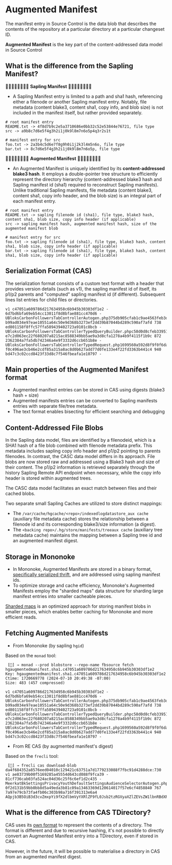 # Augmented Manifest

The manifest entry in Source Control is the data blob that describes the contents of the repository at a particular directory at a particular changeset ID.

**Augmented Manifest** is the key part of the content-addressed data model in Source Control

## What is the difference from the Sapling Manifest?

🌲🌲🌲🌲🌲🌲🌲🌲 **Sapling Manifest** 🌲🌲🌲🌲🌲🌲🌲🌲

* A Sapling Manifest entry is limited to a path and sha1 hash, referencing either a filenode or another Sapling manifest entry.
Notably, file metadata (content blake3, content sha1, copy info, and blob size) is not included in the manifest itself, but rather provided separately.


```
# root manifest entry
README.txt -> 4f8d7b9c2e5a3710686e0bb32c52e53844e76721, file type
src -> a9b8c7d6e5f4g3h2i1j0k9l8m7n6o5p4q3r2s1t
```

```
# manifest entry for src
foo.txt -> 2a3b4c5d6e7f8g9h0i1j2k3l4m5n6o, file type
bar.txt -> 8c7d6e5f4g3h2i1j0k9l8m7n6o5p, file type
```

🌳🌳🌳🌳🌳🌳🌳🌳 **Augmented Manifest** 🌳🌳🌳🌳🌳🌳🌳🌳
* An Augmented Manifest is uniquely identified by its **content-addressed blake3 hash**.
It employs a double-pointer tree structure to efficiently represent the directory hierarchy (content-addressed blake3 hash and Sapling manifest id (sha1) required to reconstruct Sapling manifests).
Unlike traditional Sapling manifests, file metadata (content blake3, content sha1, copy info header, and the blob size) is an integral part of each manifest entry.

```
# root manifest entry
README.txt -> sapling filenode id (sha1), file type, blake3 hash, content sha1, blob size, copy info header (if applicable)
src -> sapling manifest hash, augmented manifest hash, size of the augmented manifest blob
```

```
# manifest entry for src
foo.txt -> sapling filenode id (sha1), file type, blake3 hash, content sha1, blob size, copy info header (if applicable)
bar.txt -> sapling filenode id (sha1), file type, blake3 hash, content sha1, blob size, copy info header (if applicable)
```

## Serialization Format (CAS)

The serialization format consists of a custom text format with a header that provides version details (such as v1), the sapling manifest id of itself, its p1/p2 parents and "computed" sapling manifest id (if different).
Subsequent lines list entries for child files or directories.

```
v1 c47051a609786d217634958c6b945b30303df1e2 - 6d7bd6bfa69eb54cc13011f8d8bfae881cc470d6 -
UBloksCarbonFollowersTabControllerAutogen.php375db905cfab1c9ae4563feb3d6fc250a9135f18r b99ad034e97eae10551a64c50e9d368b3273ef2dd39b87044bd289c590af7afd 738 ed801158f8ffc57ffa589439402723a9101c8bcb -
UBloksCarbonFollowersTabControllerTypedQueryBuilder.phpc58d0d8cfeb33951748cf9d412ee32fbef808040r e7c2d063ec22f680207a8215ac8588349bb5ae9a3d8cfa1278a4b9f4115f1b9c 872 2362384a7fa5db742346a4e9f3332d6ccb651b8e -
UBloksCarbonFollowersTabControllerTypedRequest.php1699560a592d8f9f0f6dac9cc19fc9a3932845c2r f0c496ae3cb46e2cdf85a315a8ac8d0b627add77d0fe133e4f22fd3363b441c4 940 bd47c3c02ccd8423f33d8c7f546fbeafa1e10797 -
```

## Main properties of the Augmented Manifest format

* Augmented manifest entries can be stored in CAS using digests (blake3 hash + size)
* Augmented manifests entries can be converted to Sapling manifests entries with separate file/tree metadata.
* The text format enables bisecting for efficient searching and debugging

## Content-Addressed File Blobs
In the Sapling data model, files are identified by a filenodeid, which is a SHA1 hash of a file blob combined with filenode metadata prefix.
This metadata includes sapling copy info header and p1/p2 pointing to parents filenodes.
In contrast, the CASC data model differs in its approach. File blobs are now stored raw and addressed using a Blake3 hash and size of their content. The p1/p2 information is retrieved separately through the history Sapling Remote API endpoint when necessary, while the copy info header is stored within augmented trees.

The CASC data model facilitates an exact match between files and their cached blobs.

Two separate small Sapling Caches are utilized to store distinct mappings:
* The `/var/cache/hgcache/<repo>/indexedlogdatastore_aux cache` (auxiliary file metadata cache) stores the relationship between a filenode id and its corresponding blake3/size information (a digest).
* The `<backing repo>/.hg/store/manifests/treeaux cache` (auxiliary tree metadata cache) maintains the mapping between a Sapling tree id and an augmented manifest digest.



## Storage in Mononoke

* In Mononoke, Augmented Manifests are stored in a binary format, [specifically serialized thrift](https://www.internalfb.com/code/fbsource/[95f0848f732fb330970d48c0c350557f1f3f7472]/fbcode/eden/mononoke/mercurial/types/if/mercurial_thrift.thrift?lines=90), and are addressed using sapling manifest ids.
* To optimize storage and cache efficiency, Mononoke's Augmented Manifests employ the "sharded maps" data structure for sharding large manifest entries into smaller cacheable pieces.

[Sharded maps](https://www.internalfb.com/wiki/Source_Control/Mononoke/Design/Mononoke_Types/sharded_map/) is an optimized approach for storing manifest blobs in smaller pieces, which enables better caching for Mononoke and more efficient reads.

## Fetching Augmented Manifests

* From Mononoke (by sapling `hgid`)

Based on the `monad` tool:
```
 [🍊] → monad --prod blobstore --repo-name fbsource fetch hgaugmentedmanifest.sha1.c47051a609786d217634958c6b945b30303df1e2
Key: hgaugmentedmanifest.sha1.c47051a609786d217634958c6b945b30303df1e2
Ctime: 1720669778 (2024-07-10 20:49:38 -07:00)
Size: 483 (457 compressed)

v1 c47051a609786d217634958c6b945b30303df1e2 - 6d7bd6bfa69eb54cc13011f8d8bfae881cc470d6 -
UBloksCarbonFollowersTabControllerAutogen.php375db905cfab1c9ae4563feb3d6fc250a9135f18r b99ad034e97eae10551a64c50e9d368b3273ef2dd39b87044bd289c590af7afd 738 ed801158f8ffc57ffa589439402723a9101c8bcb -
UBloksCarbonFollowersTabControllerTypedQueryBuilder.phpc58d0d8cfeb33951748cf9d412ee32fbef808040r e7c2d063ec22f680207a8215ac8588349bb5ae9a3d8cfa1278a4b9f4115f1b9c 872 2362384a7fa5db742346a4e9f3332d6ccb651b8e -
UBloksCarbonFollowersTabControllerTypedRequest.php1699560a592d8f9f0f6dac9cc19fc9a3932845c2r f0c496ae3cb46e2cdf85a315a8ac8d0b627add77d0fe133e4f22fd3363b441c4 940 bd47c3c02ccd8423f33d8c7f546fbeafa1e10797 -
```

* From RE CAS (by augmented manifest's digest)

Based on the `frecli` tool:
```
 [🍋] → frecli cas download-blob da4f684352a8576eed04010c129421c63751a7d1779233088f7fbc91d4288dce:730
v1 ae83739b00f5169285a45554d643cd088f9fca39 - 81cf736cab03fa524ac04d36c25f6c6ef1d2c435 -
MeerkatBkSettingsPrivacyYouthDefaultSettingsAudienceSelectorAutogen.phpd71db74337ef07b0c3dc3bdb1b53bfc7faf5e7edr 0f2d131b59bb0bb8d5a49eda3b81c09a13463369d120614017f57e6cf4858840 767 7a97e79cb73fa4fb06c303b98a716f391313e6a4 AQpjb3B5OiB3d3cvZmxpYi9fX2dlbmVyYXRlZF9fL0Jsb2tzRGVyaXZlZEVsZW1lbnRBdXRvZ2VuTWVlcmthdFN0ZXAvc2luZ2xlX3NvdXJjZS94aHBfYmtfX3NldHRpbmdzX19wcml2YWN5X195b3V0aF9kZWZhdWx0X3NldHRpbmdzX19hdWRpZW5jZV9zZWxlY3Rvci9CbG9rc0Rlcml2ZWRFbGVtZW50QXV0b2dlbkFydGlmYWN0L01lZXJrYXRCa1NldHRpbmdzUHJpdmFjeVlvdXRoRGVmYXVsdFNldHRpbmdzQXVkaWVuY2VTZWxlY3RvckF1dG9nZW4ucGhwCmNvcHlyZXY6IDRkMzMwYTU1ODY3ZDk3YzI1ZWRkNDM3OTkxNzhiM2RkMmZjZDA1OTQKAQo=
```

## What is the difference from CAS TDirectory?

CAS uses its [own format](https://www.internalfb.com/code/fbsource/[12909a0b74fed2c846835c1a34022ae3556f3e4f]/fbcode/remote_execution/lib/if/common.thrift?lines=479) to represent the contents of a directory. The format is different and due to recursive hashing, it's not possible to directly convert an Augmented Manifest entry into a TDirectory, even if stored in CAS.

However, in the future, it will be possible to materialise a directory in CAS from an augmented manifest digest. 


